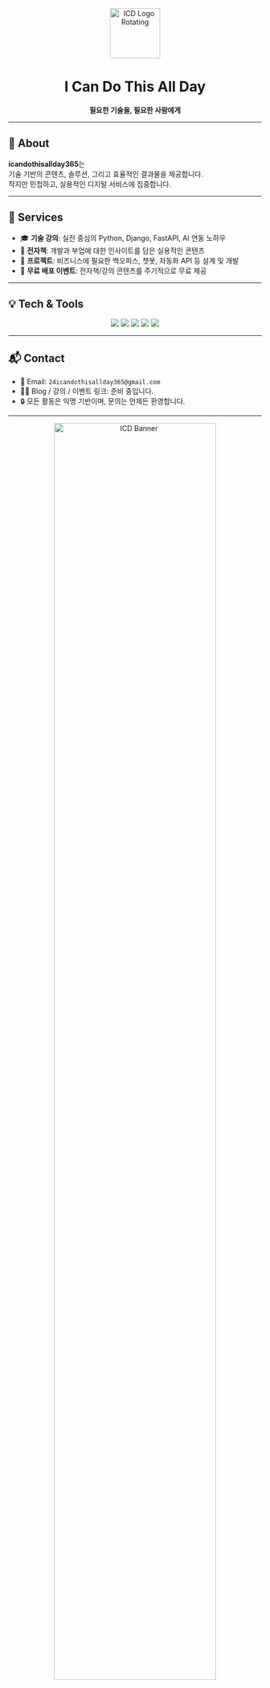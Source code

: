 <p align="center">
  <img src="./assets/icd-logo-rotate-smooth.gif" width="100" alt="ICD Logo Rotating"/>
</p>

<h1 align="center">I Can Do This All Day</h1>
<p align="center"><strong>필요한 기술을, 필요한 사람에게</strong></p>

---

## 🧭 About

**icandothisallday365**는  
기술 기반의 콘텐츠, 솔루션, 그리고 효율적인 결과물을 제공합니다.  
작지만 민첩하고, 실용적인 디지털 서비스에 집중합니다.

---

## 🔧 Services

- 🎓 **기술 강의**: 실전 중심의 Python, Django, FastAPI, AI 연동 노하우
- 📘 **전자책**: 개발과 부업에 대한 인사이트를 담은 실용적인 콘텐츠
- 💼 **프로젝트**: 비즈니스에 필요한 백오피스, 챗봇, 자동화 API 등 설계 및 개발
- 🎁 **무료 배포 이벤트**: 전자책/강의 콘텐츠를 주기적으로 무료 제공

---

## 💡 Tech & Tools

<p align="center">
  <img src="https://img.shields.io/badge/Python-3776AB?style=flat&logo=python&logoColor=white"/>
  <img src="https://img.shields.io/badge/Django-092E20?style=flat&logo=django&logoColor=white"/>
  <img src="https://img.shields.io/badge/DRF-E44D27?style=flat&logo=fastapi&logoColor=white"/>
  <img src="https://img.shields.io/badge/AWS-232F3E?style=flat&logo=amazonaws&logoColor=white"/>
  <img src="https://img.shields.io/badge/PostgreSQL-336791?style=flat&logo=postgresql&logoColor=white"/>
</p>

---

## 📬 Contact

- 📧 Email: `24icandothisallday365@gmail.com`
- 🧑‍💻 Blog / 강의 / 이벤트 링크: 준비 중입니다.
- 🔒 모든 활동은 익명 기반이며, 문의는 언제든 환영합니다.

---

<p align="center">
  <img src="./assets/icd-banner.jpeg" width="80%" alt="ICD Banner"/>
</p>

<p align="center">
  <em>작지만 강한, 단단한 브랜드</em><br/>
  <strong>I Can Do This All Day</strong>
</p>
